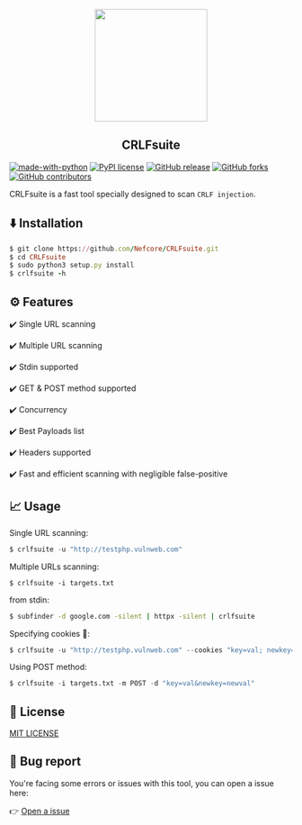 <p align="center"><img src="https://github.com/Nefcore/CRLFsuite/blob/main/static/crlfsuite_logo.png" height="200"/></p>
<h2 align="center">CRLFsuite</h2>

[![made-with-python](https://img.shields.io/badge/Made%20with-Python-1f425f.svg)](https://www.python.org/)
[![PyPI license](https://img.shields.io/pypi/l/ansicolortags.svg)](https://pypi.python.org/pypi/ansicolortags/)
[![GitHub release](https://img.shields.io/github/release/Nefcore/CRLFsuite)](https://GitHub.com/Nefcore/CRLFsuite/releases/)
[![GitHub forks](https://badgen.net/github/forks/Nefcore/CRLFsuite/)](https://GitHub.com/Nefcore/CRLFsuite/network/)
[![GitHub contributors](https://img.shields.io/github/contributors/Nefcore/CRLFsuite)](https://GitHub.com/Nefcore/badges/graphs/contributors/)

CRLFsuite is a fast tool specially designed to scan `CRLF injection`.

## ⬇️ Installation

```ruby
$ git clone https://github.com/Nefcore/CRLFsuite.git
$ cd CRLFsuite
$ sudo python3 setup.py install
$ crlfsuite -h
```

## ⚙️ Features

:heavy_check_mark: Single URL scanning

:heavy_check_mark: Multiple URL scanning

:heavy_check_mark: Stdin supported

:heavy_check_mark: GET & POST method supported

:heavy_check_mark: Concurrency

:heavy_check_mark: Best Payloads list

:heavy_check_mark: Headers supported

:heavy_check_mark: Fast and efficient scanning with negligible false-positive

## 📈 Usage

Single URL scanning:

```python
$ crlfsuite -u "http://testphp.vulnweb.com"
```

Multiple URLs scanning:

```
$ crlfsuite -i targets.txt
```

from stdin:

```bash
$ subfinder -d google.com -silent | httpx -silent | crlfsuite
```

Specifying cookies 🍪:

```python
$ crlfsuite -u "http://testphp.vulnweb.com" --cookies "key=val; newkey=newval"
```

Using POST method:

```python
$ crlfsuite -i targets.txt -m POST -d "key=val&newkey=newval"
```

## 🔑 License

<a href="https://github.com/Nefcore/CRLFsuite/blob/main/LICENSE">MIT LICENSE</a>

## 🐞 Bug report

You're facing some errors or issues with this tool, you can open a issue here:

👉 <a href="https://github.com/Nefcore/CRLFsuite/issues">Open a issue</a>
